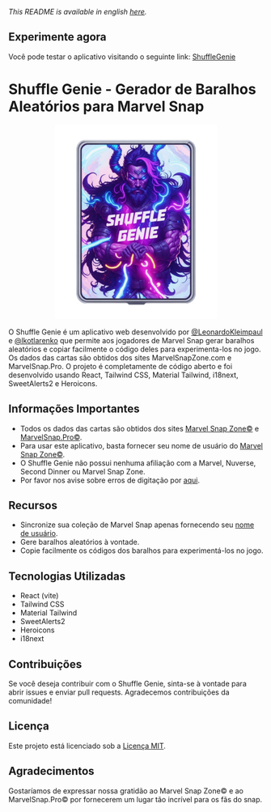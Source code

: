 _This README is available in english [here](https://github.com/Cyggnus/ShuffleGenie/blob/main/README.md)._

## Experimente agora

Você pode testar o aplicativo visitando o seguinte link:
[ShuffleGenie](https://cyggnus.github.io/ShuffleGenie/)

# Shuffle Genie - Gerador de Baralhos Aleatórios para Marvel Snap

<div align="center">
  <a href="https://github.com/Cyggnus/ShuffleGenie">
    <img src="https://github.com/Cyggnus/ShuffleGenie/blob/main/src/Img/cardHome.webp" alt="ShuffleGenie escrito em uma carta com um viking no fundo" width="320" height="384" />
  </a>
</div>

O Shuffle Genie é um aplicativo web desenvolvido por [@LeonardoKleimpaul](https://github.com/LeonardoKleimpaul) e [@lkotlarenko](https://github.com/lkotlarenko) que permite aos jogadores de Marvel Snap gerar baralhos aleatórios e copiar facilmente o código deles para experimenta-los no jogo.
Os dados das cartas são obtidos dos sites MarvelSnapZone.com e MarvelSnap.Pro. O projeto é completamente de código aberto e foi desenvolvido usando React, Tailwind CSS, Material Tailwind, i18next, SweetAlerts2 e Heroicons.

## Informações Importantes

- Todos os dados das cartas são obtidos dos sites [Marvel Snap Zone©](https://marvelsnapzone.com/) e [MarvelSnap.Pro©](https://marvelsnap.pro/).
- Para usar este aplicativo, basta fornecer seu nome de usuário do [Marvel Snap Zone©](https://marvelsnapzone.com/users/).
- O Shuffle Genie não possui nenhuma afiliação com a Marvel, Nuverse, Second Dinner ou Marvel Snap Zone.
- Por favor nos avise sobre erros de digitação por [aqui](https://github.com/Cyggnus/ShuffleGenie/issues/new?assignees=&labels=&projects=&template=bug_report.md&title=[Typo]).

## Recursos

- Sincronize sua coleção de Marvel Snap apenas fornecendo seu [nome de usuário](https://marvelsnapzone.com/users/).
- Gere baralhos aleatórios à vontade.
- Copie facilmente os códigos dos baralhos para experimentá-los no jogo.

## Tecnologias Utilizadas

- React (vite)
- Tailwind CSS
- Material Tailwind
- SweetAlerts2
- Heroicons
- i18next

## Contribuições

Se você deseja contribuir com o Shuffle Genie, sinta-se à vontade para abrir issues e enviar pull requests. Agradecemos contribuições da comunidade!

## Licença

Este projeto está licenciado sob a [Licença MIT](https://github.com/Cyggnus/ShuffleGenie/blob/main/LICENSE).

## Agradecimentos

Gostaríamos de expressar nossa gratidão ao Marvel Snap Zone© e ao MarvelSnap.Pro© por fornecerem um lugar tão incrível para os fãs do snap.

